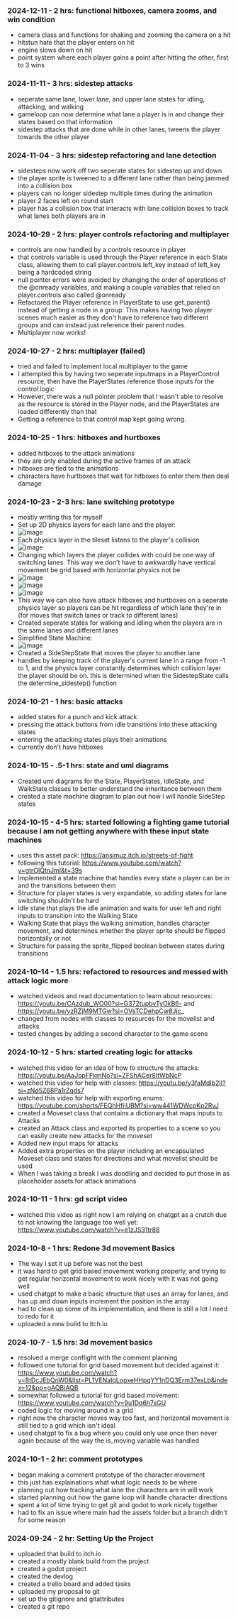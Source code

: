 ### 2024-12-11 - 2 hrs: functional hitboxes, camera zooms, and win condition
* camera class and functions for shaking and zooming the camera on a hit
* hitstun hate that the player enters on hit
* engine slows down on hit
* point system where each player gains a point after hitting the other, first to 3 wins


### 2024-11-11 - 3 hrs: sidestep attacks
* seperate same lane, lower lane, and upper lane states for idling, attacking, and walking
* gameloop can now determine what lane a player is in and change their states based on that information
* sidestep attacks that are done while in other lanes, tweens the player towards the other player

### 2024-11-04 - 3 hrs: sidestep refactoring and lane detection
* sidesteps now work off two seperate states for sidestep up and down
* the player sprite is tweened to a different lane rather than being jammed into a collision box
* players can no longer sidestep multiple times during the animation
* player 2 faces left on round start
* player has a collision box that interacts with lane collision boxes to track what lanes both players are in

### 2024-10-29 - 2 hrs: player controls refactoring and multiplayer
* controls are now handled by a controls resource in player
* that controls variable is used through the Player reference in each State class, allowing them to call player.controls.left_key instead of left_key being a hardcoded string
* null pointer errors were avoided by changing the order of operations of the @onready variables, and making a couple variables that relied on player.controls also called @onready
* Refactored the Player reference in PlayerState to use get_parent() instead of getting a node in a group. This makes having two player scenes much easier as they don't have to reference two different groups and can instead just reference their parent nodes.
* Multiplayer now works!


### 2024-10-27 - 2 hrs: multiplayer (failed)
* tried and failed to implement local multiplayer to the game
* I attempted this by having two seperate inputmaps in a PlayerControl resource, then have the PlayerStates reference those inputs for the control logic
* However, there was a null pointer problem that I wasn't able to resolve as the resource is stored in the Player node, and the PlayerStates are loaded differently than that
* Getting a reference to that control map kept going wrong.


### 2024-10-25 - 1 hrs: hitboxes and hurtboxes
* added hitboxes to the attack animations
* they are only enabled during the active frames of an attack
* hitboxes are tied to the animations
* characters have hurtboxes that wait for hitboxes to enter them then deal damage

### 2024-10-23 - 2-3 hrs: lane switching prototype
* mostly writing this for myself
* Set up 2D physics layers for each lane and the player:
* ![image](https://github.com/user-attachments/assets/8e080e8d-7dac-4f72-b37a-33823439d829)
* Each physics layer in the tileset listens to the player's collision
* ![image](https://github.com/user-attachments/assets/d3de2e56-10ff-46d0-ba90-7e819f721588)
* Changing which layers the player collides with could be one way of switching lanes. This way we don't have to awkwardly have vertical movement be grid based with horizontal physics not be
* ![image](https://github.com/user-attachments/assets/7f5dfca0-3ad3-4647-800a-9ad4e0667dce)
* ![image](https://github.com/user-attachments/assets/31b043d4-d285-4449-9a24-17a680932b83)
* ![image](https://github.com/user-attachments/assets/5397c457-a5ea-42c5-b4cd-1abca5922468)
* This way we can also have attack hitboxes and hurtboxes on a seperate physics layer so players can be hit regardless of which lane they're in (for moves that switch lanes or track to different lanes)
* Created seperate states for walking and idling when the players are in the same lanes and different lanes
* Simplified State Machine:
* ![image](https://github.com/user-attachments/assets/5afd2e0f-ac98-4f10-afef-c0a91a6541ef)
* Created a SideStepState that moves the player to another lane
* handles by keeping track of the player's current lane in a range from -1 to 1, and the physics layer constantly determines which collision layer the player should be on. this is determined when the SidestepState calls the determine_sidestep() function


### 2024-10-21 - 1 hrs: basic attacks
* added states for a punch and kick attack
* pressing the attack buttons from idle transitions into these attacking states
* entering the attacking states plays their animations
* currently don't have hitboxes

### 2024-10-15 - .5-1 hrs: state and uml diagrams
* Created uml diagrams for the State, PlayerStates, IdleState, and WalkState classes to better understand the inheritance between them
* created a state machine diagram to plan out how I will handle SideStep states

### 2024-10-15 - 4-5 hrs: started following a fighting game tutorial because I am not getting anywhere with these input state machines
* uses this asset pack: https://ansimuz.itch.io/streets-of-fight
* following this tutorial: https://www.youtube.com/watch?v=gtrOIQtnJmI&t=39s
* Implemented a state machine that handles every state a player can be in and the transitions between them
* Structure for player states is very expandable, so adding states for lane switching shouldn't be hard
* Idle state that plays the idle animation and waits for user left and right inputs to transition into the Walking State
* Walking State that plays the walking animation, handles character movement, and determines whether the player sprite should be flipped horizontally or not
* Structure for passing the sprite_flipped boolean between states during transitions

### 2024-10-14 - 1.5 hrs: refactored to resources and messed with attack logic more
* watched videos and read documentation to learn about resources: https://youtu.be/CAzdub_WO00?si=G372tupbvTyOkB6- and https://youtu.be/vzRZjM9MTGw?si=OVsTCDehpCw8Jjc_
* changed from nodes with classes to resources for the movelist and attacks
* tested changes by adding a second character to the game scene

### 2024-10-12 - 5 hrs: started creating logic for attacks
* watched this video for an idea of how to structure the attacks: https://youtu.be/AaJopFFkmNo?si=ZFShACer8ItWbNcP
* watched this video for help with classes: https://youtu.be/y3faMdIb2II?si=zNd5Z68Pa1rZqds7
* watched this video for help with exporting enums: https://youtube.com/shorts/FEQhHfiiUBM?si=ww441WDWcpKp2RvJ
* created a Moveset class that contains a dictionary that maps inputs to Attacks
* created an Attack class and exported its properties to a scene so you can easily create new attacks for the moveset
* Added new input maps for attacks
* Added extra properties on the player including an encapsulated Moveset class and states for directions and what movelist should be used
* When I was taking a break I was doodling and decided to put those in as placeholder assets for attack animations


### 2024-10-11 - 1 hrs: gd script video
* watched this video as right now I am relying on chatgpt as a crutch due to not knowing the language too well yet: https://www.youtube.com/watch?v=e1zJS31tr88

### 2024-10-8 - 1 hrs: Redone 3d movement Basics
* The way I set it up before was not the best
* it was hard to get grid based movement working properly, and trying to get regular horizontal movement to work nicely with it was not going well
* used chatgpt to make a basic structure that uses an array for lanes, and has up and down inputs increment the position in the array
* had to clean up some of its implementation, and there is still a lot I need to redo for it
* uploaded a new build to itch.io

### 2024-10-7 - 1.5 hrs: 3d movement basics
* resolved a merge conflight with the comment planning
* followed one tutorial for grid based movement but decided against it: https://www.youtube.com/watch?v=8tDcJEbQnW0&list=PL1VENaIqLopxeHHpqYY1nDQ3Erm37exLb&index=12&pp=gAQBiAQB
* somewhat followed a tutorial for grid based movement: https://www.youtube.com/watch?v=9u1Dq6h7sGU
* coded logic for moving around in a grid
* right now the character moves way too fast, and horizontal movement is still tied to a grid which isn't ideal
* used chatgpt to fix a bug where you could only use once then never again because of the way the is_moving variable was handled

### 2024-10-1 - 2 hr: comment prototypes
* began making a comment prototype of the character movement
* this just has explainations what what logic needs to be where
* planning out how tracking what lane the characters are in will work
* started planning out how the game loop will handle character directions
* spent a lot of time trying to get git and godot to work nicely together
*   had to fix an issue where main had the assets folder but a branch didn't for some reason

### 2024-09-24 - 2 hr: Setting Up the Project
* uploaded that build to itch.io
* created a mostly blank build from the project
* created a godot project
* created the devlog
* created a trello board and added tasks
* uploaded my proposal to git
* set up the gitignore and gitattributes
* created a git repo

